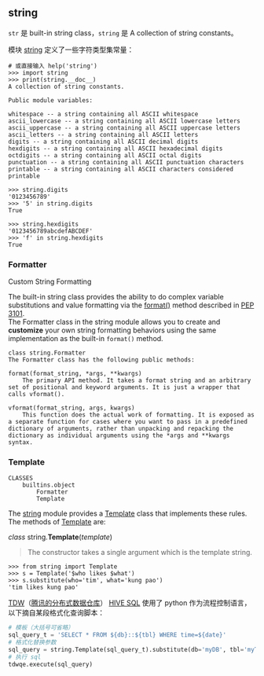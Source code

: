 ## string

`str` 是 built-in string class，`string` 是 A collection of string constants。

模块 [string](https://docs.python.org/3/library/string.html) 定义了一些字符类型集常量：

```Shell
# 或直接输入 help('string')
>>> import string
>>> print(string.__doc__)
A collection of string constants.

Public module variables:

whitespace -- a string containing all ASCII whitespace
ascii_lowercase -- a string containing all ASCII lowercase letters
ascii_uppercase -- a string containing all ASCII uppercase letters
ascii_letters -- a string containing all ASCII letters
digits -- a string containing all ASCII decimal digits
hexdigits -- a string containing all ASCII hexadecimal digits
octdigits -- a string containing all ASCII octal digits
punctuation -- a string containing all ASCII punctuation characters
printable -- a string containing all ASCII characters considered printable

```

```Shell
>>> string.digits
'0123456789'
>>> '5' in string.digits
True

>>> string.hexdigits
'0123456789abcdefABCDEF'
>>> 'f' in string.hexdigits
True
```

### Formatter

Custom String Formatting

The built-in string class provides the ability to do complex variable substitutions and value formatting via the [format()](https://docs.python.org/3/library/stdtypes.html#str.format) method described in [PEP 3101](https://www.python.org/dev/peps/pep-3101).  
The Formatter class in the string module allows you to create and **customize** your own string formatting behaviors using the same implementation as the built-in `format()` method.

```
class string.Formatter
The Formatter class has the following public methods:

format(format_string, *args, **kwargs)
    The primary API method. It takes a format string and an arbitrary set of positional and keyword arguments. It is just a wrapper that calls vformat().

vformat(format_string, args, kwargs)
    This function does the actual work of formatting. It is exposed as a separate function for cases where you want to pass in a predefined dictionary of arguments, rather than unpacking and repacking the dictionary as individual arguments using the *args and **kwargs syntax.
```

### Template

```
CLASSES
    builtins.object
        Formatter
        Template
```

The [string](https://docs.python.org/3/library/string.html#module-string) module provides a [Template](https://docs.python.org/3/library/string.html#string.Template) class that implements these rules. The methods of [Template](https://docs.python.org/3/library/string.html#string.Template) are:

*class* string.**Template**(*template*)

> The constructor takes a single argument which is the template string.

```Shell
>>> from string import Template
>>> s = Template('$who likes $what')
>>> s.substitute(who='tim', what='kung pao')
'tim likes kung pao'
```

[TDW](http://code.tencent.com/tdw.html)（[腾讯的分布式数据仓库](https://blog.csdn.net/johnny_lee/article/details/26673829/)）  [HIVE SQL](http://data.qq.com/article?id=819) 使用了 python 作为流程控制语言，以下摘自某段格式化查询脚本：

```Python
# 模板（大括号可省略）
sql_query_t = 'SELECT * FROM ${db}::${tbl} WHERE time=${date}'
# 格式化替换参数
sql_query = string.Template(sql_query_t).substitute(db='myDB', tbl='myTable', date='20180108')
# 执行 sql
tdwqe.execute(sql_query)
```
